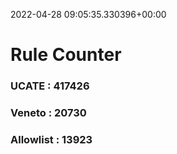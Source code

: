 2022-04-28 09:05:35.330396+00:00
# Rule Counter 
 ### UCATE : 417426

 ### Veneto : 20730

 ### Allowlist : 13923